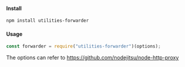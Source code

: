 #### Install
``` bash
npm install utilities-forwarder
```

#### Usage
``` javascript
const forwarder = require("utilities-forwarder")(options);
```

The options can refer to https://github.com/nodejitsu/node-http-proxy